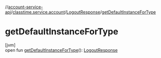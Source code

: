//[account-service-api](../../../index.md)/[classtime.service.account](../index.md)/[LogoutResponse](index.md)/[getDefaultInstanceForType](get-default-instance-for-type.md)

# getDefaultInstanceForType

[jvm]\
open fun [getDefaultInstanceForType](get-default-instance-for-type.md)(): [LogoutResponse](index.md)
